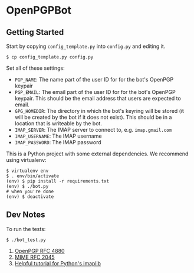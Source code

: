 OpenPGPBot
==========

## Getting Started

Start by copying `config_template.py` into `config.py` and editing it.

    $ cp config_template.py config.py

Set all of these settings:

- `PGP_NAME`: The name part of the user ID for for the bot's OpenPGP keypair
- `PGP_EMAIL`: The email part of the user ID for for the bot's OpenPGP keypair. This should be the email address that users are expected to email.
- `GPG_HOMEDIR`: The directory in which the bot's keyring will be stored (it will be created by the bot if it does not exist). This should be in a location that is writeable by the bot.
- `IMAP_SERVER`: The IMAP server to connect to, e.g. `imap.gmail.com`
- `IMAP_USERNAME`: The IMAP username
- `IMAP_PASSWORD`: The IMAP password

This is a Python project with some external dependencies. We recommend using
virtualenv:

    $ virtualenv env
    $ . env/bin/activate
    (env) $ pip install -r requirements.txt
    (env) $ ./bot.py
    # when you're done
    (env) $ deactivate

## Dev Notes

To run the tests:

    $ ./bot_test.py

1. [OpenPGP RFC 4880](http://tools.ietf.org/html/rfc4880)
2. [MIME RFC 2045](http://tools.ietf.org/html/rfc2045)
3. [Helpful tutorial for Python's imaplib](http://yuji.wordpress.com/2011/06/22/python-imaplib-imap-example-with-gmail/)
